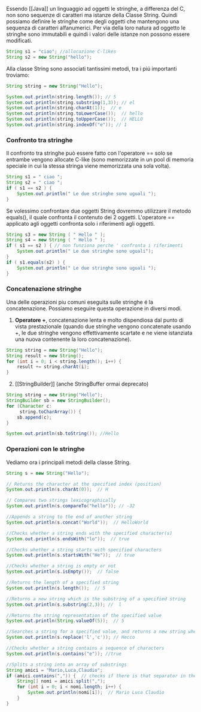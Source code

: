 Essendo [[Java]] un linguaggio ad oggetti le stringhe, a differenza del C, non sono sequenze di caratteri ma istanze della Classe String. Quindi possiamo definire le stringhe come degli oggetti che mantengono una sequenza di caratteri alfanumerici. Per via della loro natura ad oggetto le stringhe sono immutabili e quindi i valori delle istanze non possono essere modificati.

```java
String s1 = "ciao"; //allocazione C-likes
String s2 = new String("hello");
```


Alla classe String sono associati tantissimi metodi, tra i piú importanti troviamo:

```java
String string = new String("Hello");  

System.out.println(string.length()); // 5 
System.out.println(string.substring(1,3)); // el  
System.out.println(string.charAt(1));  // e
System.out.println(string.toLowerCase());  // hello
System.out.println(string.toUpperCase());  // HELLO
System.out.println(string.indexOf("e")); // 1
```


### Confronto tra stringhe

Il confronto tra stringhe può essere fatto con l'operatore == solo se entrambe vengono allocate C-like (sono memorizzate in un pool di memoria speciale in cui la stessa stringa viene memorizzata una sola volta).

```java
String s1 = " ciao ";  
String s2 = " ciao ";  
if ( s1 == s2 ) { 
	System.out.println(" Le due stringhe sono uguali ");  
}
```

Se volessimo confrontare due oggetti String dovremmo utilizzare il metodo equals(), il quale confronta il contenuto dei 2 oggetti. L'operatore == applicato agli oggetti confronta solo i riferimenti agli oggetti.

```java
String s3 = new String ( " Hello " );  
String s4 = new String ( " Hello " );  
if ( s1 == s2 ) { // non funziona perche ' confronta i riferimenti  
	System.out.println(" Le due stringhe sono uguali");  
} 
if ( s1.equals(s2) ) {  
	System.out.println(" Le due stringhe sono uguali ");
}
```

### Concatenazione stringhe

Una delle operazioni piu comuni eseguita sulle stringhe é la concatenazione. Possiamo eseguire questa operazione in diversi modi.

1. **Operatore +**, concatenazione lenta e molto dispendiosa dal punto di vista prestazionale (quando due stringhe vengono concatenate usando +, le due stringhe vengono effettivamente scartate e ne viene istanziata una nuova contenente la loro concatenazione).
```java
String string = new String("Hello");
String result = new String();  
for (int i = 0; i < string.length(); i++) {  
    result += string.charAt(i);  
}
```

2. [[StringBuilder]] (anche StringBuffer ormai deprecato)
```java
String string = new String("Hello");
StringBuilder sb = new StringBuilder();  
for (Character c:  
     string.toCharArray()) {  
    sb.append(c);  
}

System.out.println(sb.toString()); //Hello
```


### Operazioni con le stringhe

Vediamo ora i principali metodi della classe String.
```java
String s = new String("Hello"); 

// Returns the character at the specified index (position)
System.out.println(s.charAt(0));  // H

// Compares two strings lexicographically
System.out.println(s.compareTo("hello")); // -32

//Appends a string to the end of another string
System.out.println(s.concat("World"));  // HelloWorld

//Checks whether a string ends with the specified character(s)
System.out.println(s.endsWith("lo"));  // true

//Checks whether a string starts with specified characters
System.out.println(s.startsWith("He"));  // true

//Checks whether a string is empty or not
System.out.println(s.isEmpty());  // false

//Returns the length of a specified string
System.out.println(s.length());  // 5

//Returns a new string which is the substring of a specified string
System.out.println(s.substring(2,3)); //  l

//Returns the string representation of the specified value
System.out.println(String.valueOf(5));  // 5

//Searches a string for a specified value, and returns a new string where those values are replaced
System.out.println(s.replace('l','c')); // Hecco

//Checks whether a string contains a sequence of characters
System.out.println(s.contains("e")); //true

//Splits a string into an array of substrings 
String amici = "Mario,Luca,Claudio";  
if (amici.contains(",")) {  // checks if there is that separator in the string
    String[] nomi = amici.split(",");  
    for (int i = 0; i < nomi.length; i++) {  
        System.out.println(nomi[i]);  // Mario Luca Claudio
    }  
}

```